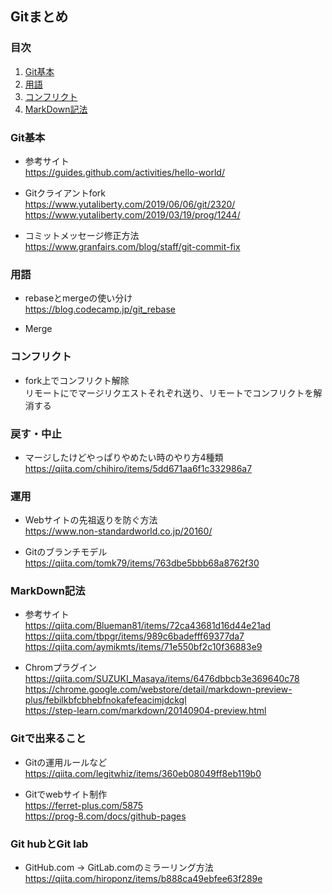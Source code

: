 ## Gitまとめ

### 目次
1. [Git基本](#Git基本)  
1. [用語](#用語)
1. [コンフリクト](#コンフリクト)  
1. [MarkDown記法](#MarkDown記法)

### Git基本
* 参考サイト  
https://guides.github.com/activities/hello-world/  

* Gitクライアントfork  
https://www.yutaliberty.com/2019/06/06/git/2320/  
https://www.yutaliberty.com/2019/03/19/prog/1244/  

* コミットメッセージ修正方法  
https://www.granfairs.com/blog/staff/git-commit-fix  

### 用語
* rebaseとmergeの使い分け  
https://blog.codecamp.jp/git_rebase  

* Merge  

### コンフリクト
* fork上でコンフリクト解除  
リモートにでマージリクエストそれぞれ送り、リモートでコンフリクトを解消する  

### 戻す・中止
* マージしたけどやっぱりやめたい時のやり方4種類  
https://qiita.com/chihiro/items/5dd671aa6f1c332986a7  

### 運用
* Webサイトの先祖返りを防ぐ方法  
https://www.non-standardworld.co.jp/20160/  

* Gitのブランチモデル  
https://qiita.com/tomk79/items/763dbe5bbb68a8762f30  

### MarkDown記法
* 参考サイト  
https://qiita.com/Blueman81/items/72ca43681d16d44e21ad  
https://qiita.com/tbpgr/items/989c6badefff69377da7  
https://qiita.com/aymikmts/items/71e550bf2c10f36883e9  

* Chromプラグイン  
https://qiita.com/SUZUKI_Masaya/items/6476dbbcb3e369640c78  
https://chrome.google.com/webstore/detail/markdown-preview-plus/febilkbfcbhebfnokafefeacimjdckgl  
https://step-learn.com/markdown/20140904-preview.html  

### Gitで出来ること
* Gitの運用ルールなど  
https://qiita.com/legitwhiz/items/360eb08049ff8eb119b0  

* Gitでwebサイト制作  
https://ferret-plus.com/5875  
https://prog-8.com/docs/github-pages  

### Git hubとGit lab
* GitHub.com -> GitLab.comのミラーリング方法  
https://qiita.com/hiroponz/items/b888ca49ebfee63f289e

